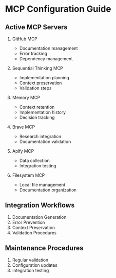 # MCP Configuration Guide

## Active MCP Servers

1. GitHub MCP
   - Documentation management
   - Error tracking
   - Dependency management

2. Sequential Thinking MCP
   - Implementation planning
   - Context preservation
   - Validation steps

3. Memory MCP
   - Context retention
   - Implementation history
   - Decision tracking

4. Brave MCP
   - Research integration
   - Documentation validation

5. Apify MCP
   - Data collection
   - Integration testing

6. Filesystem MCP
   - Local file management
   - Documentation organization

## Integration Workflows

1. Documentation Generation
2. Error Prevention
3. Context Preservation
4. Validation Procedures

## Maintenance Procedures

1. Regular validation
2. Configuration updates
3. Integration testing